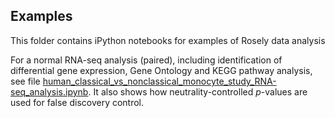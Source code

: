 ## Examples

This folder contains iPython notebooks for examples of Rosely data analysis

For a normal RNA-seq analysis (paired), including identification of differential gene expression, Gene Ontology and KEGG pathway analysis, see file [human_classical_vs_nonclassical_monocyte_study_RNA-seq_analysis.ipynb](https://github.com/yjiangnan/rosely/blob/master/examples/human_classical_vs_nonclassical_monocyte_study_RNA-seq_analysis.ipynb). It also shows how neutrality-controlled *p*-values are used for false discovery control. 
